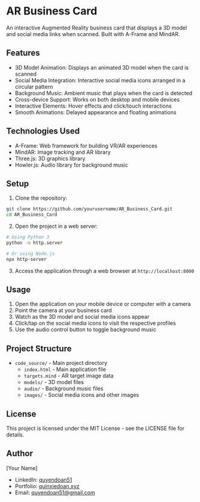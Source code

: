 # AR Business Card

An interactive Augmented Reality business card that displays a 3D model and social media links when scanned. Built with A-Frame and MindAR.

## Features

- 3D Model Animation: Displays an animated 3D model when the card is scanned
- Social Media Integration: Interactive social media icons arranged in a circular pattern
- Background Music: Ambient music that plays when the card is detected
- Cross-device Support: Works on both desktop and mobile devices
- Interactive Elements: Hover effects and click/touch interactions
- Smooth Animations: Delayed appearance and floating animations

## Technologies Used

- A-Frame: Web framework for building VR/AR experiences
- MindAR: Image tracking and AR library
- Three.js: 3D graphics library
- Howler.js: Audio library for background music

## Setup

1. Clone the repository:
```bash
git clone https://github.com/yourusername/AR_Business_Card.git
cd AR_Business_Card
```

2. Open the project in a web server:
```bash
# Using Python 3
python -m http.server

# Or using Node.js
npx http-server
```

3. Access the application through a web browser at `http://localhost:8000`

## Usage

1. Open the application on your mobile device or computer with a camera
2. Point the camera at your business card
3. Watch as the 3D model and social media icons appear
4. Click/tap on the social media icons to visit the respective profiles
5. Use the audio control button to toggle background music

## Project Structure

- `code_source/` - Main project directory
  - `index.html` - Main application file
  - `targets.mind` - AR target image data
  - `models/` - 3D model files
  - `audio/` - Background music files
  - `images/` - Social media icons and other images

## License

This project is licensed under the MIT License - see the LICENSE file for details.

## Author

[Your Name]
- LinkedIn: [quyendoan51](https://linkedin.com/in/quyendoan51)
- Portfolio: [quinxiedoan.xyz](https://quinxiedoan.xyz)
- Email: quyendoan51@gmail.com
